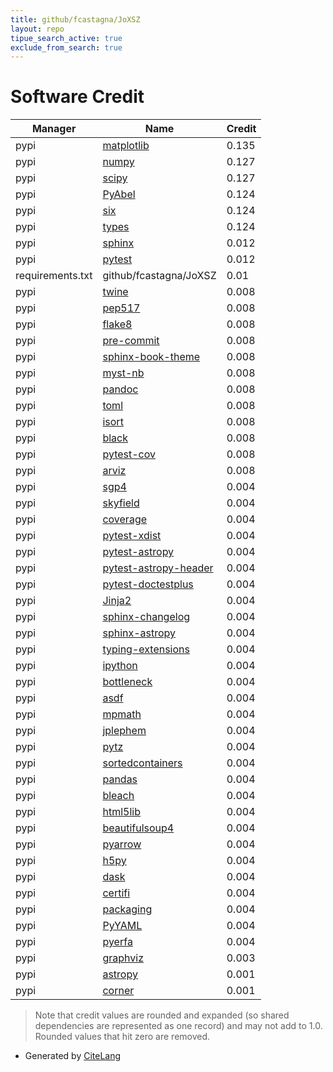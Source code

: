 ```yaml
---
title: github/fcastagna/JoXSZ
layout: repo
tipue_search_active: true
exclude_from_search: true
---
```

# Software Credit

|Manager|Name|Credit|
|-------|----|------|
|pypi|[matplotlib](https://matplotlib.org)|0.135|
|pypi|[numpy](https://www.numpy.org)|0.127|
|pypi|[scipy](https://www.scipy.org)|0.127|
|pypi|[PyAbel](https://github.com/PyAbel/PyAbel)|0.124|
|pypi|[six](https://github.com/benjaminp/six)|0.124|
|pypi|[types](https://www.pytosquatting.org)|0.124|
|pypi|[sphinx](https://pypi.org/project/sphinx)|0.012|
|pypi|[pytest](https://pypi.org/project/pytest)|0.012|
|requirements.txt|github/fcastagna/JoXSZ|0.01|
|pypi|[twine](https://pypi.org/project/twine)|0.008|
|pypi|[pep517](https://pypi.org/project/pep517)|0.008|
|pypi|[flake8](https://pypi.org/project/flake8)|0.008|
|pypi|[pre-commit](https://pypi.org/project/pre-commit)|0.008|
|pypi|[sphinx-book-theme](https://pypi.org/project/sphinx-book-theme)|0.008|
|pypi|[myst-nb](https://pypi.org/project/myst-nb)|0.008|
|pypi|[pandoc](https://pypi.org/project/pandoc)|0.008|
|pypi|[toml](https://pypi.org/project/toml)|0.008|
|pypi|[isort](https://pypi.org/project/isort)|0.008|
|pypi|[black](https://pypi.org/project/black)|0.008|
|pypi|[pytest-cov](https://pypi.org/project/pytest-cov)|0.008|
|pypi|[arviz](https://pypi.org/project/arviz)|0.008|
|pypi|[sgp4](https://github.com/brandon-rhodes/python-sgp4)|0.004|
|pypi|[skyfield](http://github.com/brandon-rhodes/python-skyfield/)|0.004|
|pypi|[coverage](https://github.com/nedbat/coveragepy)|0.004|
|pypi|[pytest-xdist](https://github.com/pytest-dev/pytest-xdist)|0.004|
|pypi|[pytest-astropy](https://pypi.org/project/pytest-astropy)|0.004|
|pypi|[pytest-astropy-header](https://pypi.org/project/pytest-astropy-header)|0.004|
|pypi|[pytest-doctestplus](https://pypi.org/project/pytest-doctestplus)|0.004|
|pypi|[Jinja2](https://pypi.org/project/Jinja2)|0.004|
|pypi|[sphinx-changelog](https://pypi.org/project/sphinx-changelog)|0.004|
|pypi|[sphinx-astropy](https://pypi.org/project/sphinx-astropy)|0.004|
|pypi|[typing-extensions](https://pypi.org/project/typing-extensions)|0.004|
|pypi|[ipython](https://pypi.org/project/ipython)|0.004|
|pypi|[bottleneck](https://pypi.org/project/bottleneck)|0.004|
|pypi|[asdf](https://pypi.org/project/asdf)|0.004|
|pypi|[mpmath](https://pypi.org/project/mpmath)|0.004|
|pypi|[jplephem](https://pypi.org/project/jplephem)|0.004|
|pypi|[pytz](https://pypi.org/project/pytz)|0.004|
|pypi|[sortedcontainers](https://pypi.org/project/sortedcontainers)|0.004|
|pypi|[pandas](https://pypi.org/project/pandas)|0.004|
|pypi|[bleach](https://pypi.org/project/bleach)|0.004|
|pypi|[html5lib](https://pypi.org/project/html5lib)|0.004|
|pypi|[beautifulsoup4](https://pypi.org/project/beautifulsoup4)|0.004|
|pypi|[pyarrow](https://pypi.org/project/pyarrow)|0.004|
|pypi|[h5py](https://pypi.org/project/h5py)|0.004|
|pypi|[dask](https://pypi.org/project/dask)|0.004|
|pypi|[certifi](https://pypi.org/project/certifi)|0.004|
|pypi|[packaging](https://pypi.org/project/packaging)|0.004|
|pypi|[PyYAML](https://pypi.org/project/PyYAML)|0.004|
|pypi|[pyerfa](https://pypi.org/project/pyerfa)|0.004|
|pypi|[graphviz](https://pypi.org/project/graphviz)|0.003|
|pypi|[astropy](http://astropy.org)|0.001|
|pypi|[corner](https://corner.readthedocs.io)|0.001|


> Note that credit values are rounded and expanded (so shared dependencies are represented as one record) and may not add to 1.0. Rounded values that hit zero are removed.


- Generated by [CiteLang](https://github.com/vsoch/citelang)
